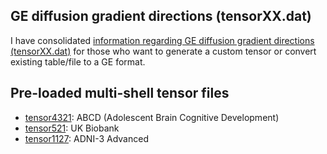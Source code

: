 ## GE diffusion gradient directions (tensorXX.dat)

I have consolidated [information regarding GE diffusion gradient directions (tensorXX.dat)](https://github.com/mr-jaemin/ge-mri/blob/main/doc/GE_tensor.pdf) for those who want to generate a custom tensor or convert existing table/file to a GE format.

## Pre-loaded multi-shell tensor files
- [tensor4321](https://github.com/mr-jaemin/ge-mri/raw/main/tensor/tensor4321.dat): ABCD (Adolescent Brain Cognitive Development)
- [tensor521](https://github.com/mr-jaemin/ge-mri/raw/main/tensor/tensor521.dat): UK Biobank
- [tensor1127](https://github.com/mr-jaemin/ge-mri/raw/main/tensor/tensor1127.dat): ADNI-3 Advanced
